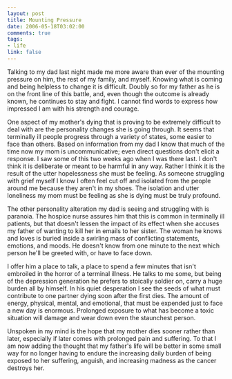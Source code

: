 ```yaml
--- 
layout: post
title: Mounting Pressure
date: 2006-05-18T03:02:00
comments: true
tags:
- life
link: false
---
```

Talking to my dad last night made me more aware than ever of the mounting pressure on him, the rest of my family, and myself. Knowing what is coming and being helpless to change it is difficult. Doubly so for my father as he is on the front line of this battle, and, even though the outcome is already known, he continues to stay and fight. I cannot find words to express how impressed I am with his strength and courage.

One aspect of my mother's dying that is proving to be extremely difficult to deal with are the personality changes she is going through. It seems that terminally ill people progress through a variety of states, some easier to face than others. Based on information from my dad I know that much of the time now my mom is uncommunicative; even direct questions don't elicit a response. I saw some of this two weeks ago when I was there last. I don't think it is deliberate or meant to be harmful in any way. Rather I think it is the result of the utter hopelessness she must be feeling. As someone struggling with grief myself I know I often feel cut off and isolated from the people around me because they aren't in my shoes. The isolation and utter loneliness my mom must be feeling as she is dying must be truly profound.

The other personality alteration my dad is seeing and struggling with is paranoia. The hospice nurse assures him that this is common in terminally ill patients, but that doesn't lessen the impact of its effect when she accuses my father of wanting to kill her in emails to her sister. The woman he knows and loves is buried inside a swirling mass of conflicting statements, emotions, and moods. He doesn't know from one minute to the next which person he'll be greeted with, or have to face down.

I offer him a place to talk, a place to spend a few minutes that isn't embroiled in the horror of a terminal illness. He talks to me some, but being of the depression generation he prefers to stoically soldier on, carry a huge burden all by himself. In his quiet desperation I see the seeds of what must contribute to one partner dying soon after the first dies. The amount of energy, physical, mental, and emotional, that must be expended just to face a new day is enormous. Prolonged exposure to what has become a toxic situation will damage and wear down even the staunchest person.

Unspoken in my mind is the hope that my mother dies sooner rather than later, especially if later comes with prolonged pain and suffering. To that I am now adding the thought that my father's life will be better in some small way for no longer having to endure the increasing daily burden of being exposed to her suffering, anguish, and increasing madness as the cancer destroys her.
